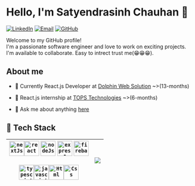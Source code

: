 # Hello, I'm Satyendrasinh Chauhan 👋

[![LinkedIn](https://img.shields.io/badge/LinkedIn-Connect-blue?style=flat-square&logo=linkedin)](https://www.linkedin.com/in/satyendrasinh-chauhan-1b3ab4193)
[![Email](https://img.shields.io/badge/Email-Contact-red?style=flat-square&logo=gmail)](mailto:satyendra.code.pro@gmail.com)
[![GitHub](https://img.shields.io/badge/GitHub-Follow-white?style=flat-square&logo=github)](https://github.com/SatyendraCODE)

Welcome to my GitHub profile!<br> I'm a passionate software engineer and love to work on exciting projects. I'm available to collaborate. Easy to intrect trust me(😁😁😁).

##  About me

- 💼 Currently React.js Developer at [Dolphin Web Solution](https://dolphinwebsolution.com/) ~>(13-months)

- 📒 React.js internship at [TOPS Technologies](https://www.tops-int.com/it-training-sg-road) ~>(6-months) 
 
- 💬 Ask me about anything [here](https://github.com/SatyendraCODE/SatyendraCODE/issues)

## 🌱 Tech Stack

| <code><a href="https://nextjs.org/"><img height="40" alt="nextJs" title="Next Js" src="https://w7.pngwing.com/pngs/87/586/png-transparent-next-js-hd-logo.png"></a></code><code><a href="https://react.dev/"><img height="40" alt="react" title="React Js" src="https://repository-images.githubusercontent.com/410214337/070f2aba-d9d6-4699-b887-9a0f29015b1b"></a></code> <code><a href="https://nodejs.org/en"><img height="40" alt="nodeJs"  title="Node Js" src="https://w7.pngwing.com/pngs/452/24/png-transparent-js-logo-node-logos-and-brands-icon-thumbnail.png"></a></code> <code><a href="https://expressjs.com/"><img height="40" alt="expressJs" title="Express Js" src="https://w7.pngwing.com/pngs/925/447/png-transparent-express-js-node-js-javascript-mongodb-node-js-text-trademark-logo.png"></a></code> <code><a href="https://firebase.google.com/"><img height="40" alt="firebase" title="Firebase for backend solutions" src="https://www.gstatic.com/devrel-devsite/prod/v13813…5d9b3afa69262b01441aa5/firebase/images/lockup.svg"></a></code> <br><br>  <code><a href="https://www.typescriptlang.org/"><img height="40" alt="typescript" title="Typescript" src="https://upload.wikimedia.org/wikipedia/commons/4/4c/Typescript_logo_2020.svg"></a></code><code><a href="https://en.wikipedia.org/wiki/JavaScript"><img height="40" alt="javascript" title="Javascript" src="https://upload.wikimedia.org/wikipedia/commons/thumb/6/6a/JavaScript-logo.png/900px-JavaScript-logo.png?20120221235433"></a></code><code><a href="https://en.wikipedia.org/wiki/HTML"><img height="40" alt="Html" title="Html" src="https://upload.wikimedia.org/wikipedia/commons/thumb/3/38/HTML5_Badge.svg/768px-HTML5_Badge.svg.png"></a></code><code><a href="https://en.wikipedia.org/wiki/CSS"><img height="40" alt="Css" title="Css" src="https://encrypted-tbn0.gstatic.com/images?q=tbn:ANd9GcSCBJ8fz6KNK6Ut3df5khikEAXIkhoquFuFgw"></a></code> | <a href="https://github.com/SatyendraCODE/github-readme-stats"><img align="center" src="https://github-readme-stats.vercel.app/api/top-langs/?username=SatyendraCODE&layout=compact&theme=dark&hide_border=true" /></a> |
 | ------------- | ------------- |
 
<!--
**SatyendraCODE/SatyendraCODE** is a ✨ _special_ ✨ repository because its `README.md` (this file) appears on your GitHub profile.

Here are some ideas to get you started:

- 🔭 I’m currently working on ...
- 🌱 I’m currently learning ...
- 👯 I’m looking to collaborate on ...
- 🤔 I’m looking for help with ...
- 💬 Ask me about ...
- 📫 How to reach me: ...
- 😄 Pronouns: ...
- ⚡ Fun fact: ...
-->
